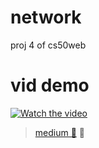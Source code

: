 # network
 proj 4 of cs50web    

 # vid demo
[![Watch the video](https://img.youtube.com/vi/flpNivYoFO4/maxresdefault.jpg)](https://youtu.be/flpNivYoFO4?si=MOh_aKcf3TwLhMBx)              
  



 >[medium 📃](https://medium.com/@raufpokemon00/network-project-4-of-cs50web-baa0ecaa8b18)  🥸

